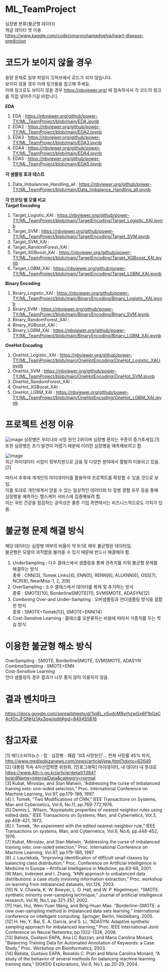 # ML_TeamProject
심장병 분류(불균형 데이터)\
캐글 데이터 셋 이용 https://www.kaggle.com/code/omarmohamedyehia/heart-disease-prediction

# 코드가 보이지 않을 경우
용량 문제로 일부 파일이 깃허브에서 로드가 되지 않습니다.\
보이지 않을 경우 아래 링크들을 참고해 주세요.\
아래 링크로도 보이지 않을 경우 https://nbviewer.org/ 에 접속하셔셔 각 코드의 링크를 직접 넣어주기길 바랍니다.

**EDA**
1. EDA : https://nbviewer.org/github/power-TY/ML_TeamProject/blob/main/EDA.ipynb
2. EDA2 : https://nbviewer.org/github/power-TY/ML_TeamProject/blob/main/EDA2.ipynb
3. EDA3 : https://nbviewer.org/github/power-TY/ML_TeamProject/blob/main/EDA3.ipynb
4. EDA4 : https://nbviewer.org/github/power-TY/ML_TeamProject/blob/main/EDA4.ipynb
5. EDA5 : https://nbviewer.org/github/power-TY/ML_TeamProject/blob/main/EDA5.ipynb

**각 샘플링 효과 테스트**
1. Data_Imbalancee_Handling_all : https://nbviewer.org/github/power-TY/ML_TeamProject/blob/main/Data_Imbalance_Handling_all.ipynb

**각 인코딩 별 모델 비교**\
**Target Encoding**
1. Target_Logistic_XAI : https://nbviewer.org/github/power-TY/ML_TeamProject/blob/main/TargetEncoding/Target_Logistic_XAI.ipynb
2. Target_SVM : https://nbviewer.org/github/power-TY/ML_TeamProject/blob/main/TargetEncoding/Target_SVM.ipynb
3. Target_SVM_XAI : 
4. Target_RandomForest_XAI : 
5. Target_XGBoost_XAI : https://nbviewer.org/github/power-TY/ML_TeamProject/blob/main/TargetEncoding/Target_XGBoost_XAI.ipynb
6. Target_LGBM_XAI : https://nbviewer.org/github/power-TY/ML_TeamProject/blob/main/TargetEncoding/Target_LGBM_XAI.ipynb

**Binary Encoding**
1. Binary_Logistic_XAI : https://nbviewer.org/github/power-TY/ML_TeamProject/blob/main/BinaryEncoding/Binary_Logistic_XAI.ipynb
2. Binary_SVM : https://nbviewer.org/github/power-TY/ML_TeamProject/blob/main/BinaryEncoding/Binary_SVM.ipynb
3. Binary_RandomForest_XAI :
4. Binary_XGBoost_XAI : 
5. Binary_LGBM_XAI : https://nbviewer.org/github/power-TY/ML_TeamProject/blob/main/BinaryEncoding/Binary_LGBM_XAI.ipynb

**OneHot Encoding**
1. OneHot_Logistic_XAI : https://nbviewer.org/github/power-TY/ML_TeamProject/blob/main/OneHotEncoding/OneHot_Logistic_XAI.ipynb
2. OneHot_SVM : https://nbviewer.org/github/power-TY/ML_TeamProject/blob/main/OneHotEncoding/OneHot_SVM.ipynb
3. OneHot_RandomForest_XAI :
4. OneHot_XGBoost_XAI : 
5. OneHot_LGBM_XAI : https://nbviewer.org/github/power-TY/ML_TeamProject/blob/main/OneHotEncoding/OneHot_LGBM_XAI.ipynb


# 프로젝트 선정 이유
![image](https://user-images.githubusercontent.com/71917549/173069672-41a0a46b-98c6-4396-a8af-1c7585cc9164.png)
심장병은 우리나라 사망 원인 2위이며 심장병 환자는 꾸준히 증가추세임.[1]\
또한 심장병은 초기 발견이 어렵기 때문에 이러한 심장병을 예측해보려고 함.

![image](https://user-images.githubusercontent.com/71917549/173071246-83a08df8-5dd5-42f6-b2b2-60e4bb17e109.png)\
최근 마이데이터 사업이 정부지원으로 금융 및 다양한 분야에서 활발히 이용되고 있음.[2]

따라서 추후에 개개인의 마이데이터를 활용하여 프로젝트를 확장할 수 있을 것으로 보임.\
이를 토대로 개인에게서 얻을 수 있는 일상적인 데이터와 타 질병 경험 유무 등을 통해 심장병을 예측하는 헬스케어 서비스에 집중해보려 함.\
이는 국민 건강을 점검하는 공익성은 물론 기업 측면에서는 비즈니스적으로도 가치가 있음.


# 불균형 문제 해결 방식
해당 데이터는 심장병 여부의 비율이 약 9:1로 매우 불균형된 데이터임. \
불균형은 모델의 과적합을 불러올 수 있기 때문에 반드시 해결해야 함.

1. UnderSampling : 다수 클래스에서 샘플링을 통해 관측치를 지워 불균형 문제를 해결하는 방식\
   종류 : CNN[3], Tomek Links[4], ENN[5], RENN[6], ALLKNN[6], OSS[7], NCR[8], NearMiss-1, 2, 3[9]
2. OverSampling : 소수 클래스에서 데이터를 복제 및 추가하는 방식\
   종류 : SMOTE[10], BorderlineSMOTE[11], SVMSMOTE, ADASYN[12]
3. Combining Over-and Under-Sampling : 오버샘플링과 언더샘플링 방식을 결합한 방식\
   종류 : SMOTE+Tomek[13], SMOTE+ENN[14]
4. Cost-Senstive Learning : 클래스를 오분류하는 비용에 따라서 가중치를 두는 학습 방식

# 이용한 불균형 해소 방식
OverSampling : SMOTE, BorderlineSMOTE, SVMSMOTE, ADASYN\
CombineSampling : SMOTE+ENN\
Cost-Sensitive Learning\
언더 샘플링의 경우 결과가 너무 좋지 않아 이용하지 않음.

# 결과 벤치마크
https://docs.google.com/spreadsheets/d/1jq8L_ySudcM8yrhzwGx6P1bGaCAcfOnJFQNHz1Ax3qw/edit#gid=849455816

# 참고자료
[1] 메디소비자뉴스 : 암ㆍ심장병ㆍ폐렴 '3대 사망원인'… 전체 사망률 45% 차지, http://www.medisobizanews.com/news/articleView.html?idxno=62649 \
[2] 대통령 직속 4차산업혁명 위원회, [인포그래픽] 마이데이터, 내 데이터 내 뜻대로 https://www.4th-ir.go.kr/article/detail/1384?boardName=internalData&category=normal \
[3] Kubat, Miroslav, and Stan Matwin, “Addressing the curse of imbalanced training sets: one-sided selection,” Proc. International Conference on Machine Learning, Vol.97, pp.179-186, 1997.\
[4] I. Tomek, “Two Modifications of CNN,” IEEE Transactions on Systems, Man and Cybernetics, Vol.6, No.11, pp.769-772,1976.\
[5] Dennis L. Wilson, “Asymptotic properties of nearest neighbor rules using edited data,” IEEE Transactions on Systems, Man, and Cybernetics, Vol.3, pp.408-421, 1972.\
[6]  I. Tomek, “An experiment with the edited nearest-neighbor rule,” IEEE Transactions on systems, Man, and Cybernetics, Vol.6, No.6, pp.448-452, 1976.\
[7] Kubat, Miroslav, and Stan Matwin, “Addressing the curse of imbalanced training sets: one-sided selection,” Proc. International Conference on Machine Learning, Vol.97, pp.179-186, 1997.\
[8] J. Laurikkala, “Improving identification of difficult small classes by balancing class distribution,” Proc. Conference on Artificial Intelligence in Medicine in Europe – Artificial Intelligence in Medicine, pp.63-66, 2001.\
[9] Mani, Inderjeet and I. Zhang, “kNN approach to unbalanced data distributions: a case study involving information extraction,” Proc. workshop on learning from imbalanced datasets, Vol.126, 2003.\
[10] N. V. Chawla, K. W. Bowyer, L. O. Hall, and W. P. Kegelmeyer, “SMOTE: synthetic minority over-sampling technique,” Journal of artificial intelligence research, Vol.16, No.1, pp.321-357, 2002.\
[11] Han, Hui, Wen-Yuan Wang, and Bing-Huan Mao. "Borderline-SMOTE: a new over-sampling method in imbalanced data sets learning." International conference on intelligent computing. Springer, Berlin, Heidelberg, 2005.\
[12] H. He, Y. Bai, E. A. Garcia, and S. Li, “ADASYN: Adaptive synthetic sampling approach for imbalanced learning,” Proc. IEEE International Joint Conference on Neural Networks, pp.1322-1328, 2008.\
[13] Batista, Gustavo EAPA, Ana LC Bazzan, and Maria Carolina Monard, “Balancing Training Data for Automated Annotation of Keywords: a Case Study,” Proc. Workshop on Bioinformatics, 2003.\
[14] Batista, Gustavo EAPA, Ronaldo C. Prati and Maria Carolina Monard, “A study of the behavior of several methods for balancing machine learning training data,” SIGKDD Explorations, Vol.6, No.1, pp.20-29, 2004.
